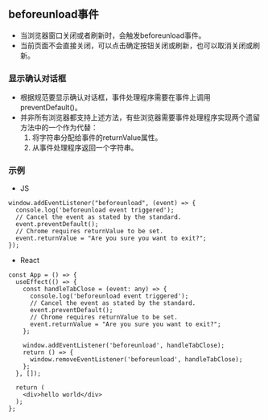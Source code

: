 ## beforeunload事件
- 当浏览器窗口关闭或者刷新时，会触发beforeunload事件。
- 当前页面不会直接关闭，可以点击确定按钮关闭或刷新，也可以取消关闭或刷新。
### 显示确认对话框
- 根据规范要显示确认对话框，事件处理程序需要在事件上调用preventDefault()。
- 并非所有浏览器都支持上述方法，有些浏览器需要事件处理程序实现两个遗留方法中的一个作为代替：
  1. 将字符串分配给事件的returnValue属性。
  2. 从事件处理程序返回一个字符串。
### 示例
- JS
```
window.addEventListener("beforeunload", (event) => {
  console.log('beforeunload event triggered');
  // Cancel the event as stated by the standard.
  event.preventDefault();
  // Chrome requires returnValue to be set.
  event.returnValue = "Are you sure you want to exit?";
});
```
- React
```
const App = () => {
  useEffect(() => {
    const handleTabClose = (event: any) => {
      console.log('beforeunload event triggered');
      // Cancel the event as stated by the standard.
      event.preventDefault();
      // Chrome requires returnValue to be set.
      event.returnValue = "Are you sure you want to exit?";
    };

    window.addEventListener('beforeunload', handleTabClose);
    return () => {
      window.removeEventListener('beforeunload', handleTabClose);
    };
  }, []);

  return (
    <div>hello world</div>
  );
};
```
